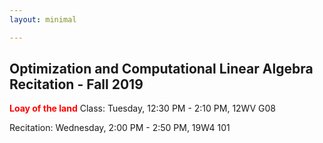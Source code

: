 ```yaml
---
layout: minimal

---
```


Optimization and Computational Linear Algebra Recitation - Fall 2019
---------------

<font color="red"><b>Loay of the land</b></font>
Class: Tuesday, 12:30 PM - 2:10 PM, 12WV G08

Recitation: Wednesday, 2:00 PM - 2:50 PM, 19W4 101
